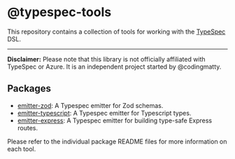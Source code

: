 # @typespec-tools

This repository contains a collection of tools for working with the [TypeSpec](https://typespec.io) DSL.

---

**Disclaimer:** Please note that this library is not officially affiliated with TypeSpec or Azure. It is an independent project started by @codingmatty.

## Packages

- [emitter-zod](./packages/emitter-zod/README.md): A Typespec emitter for Zod schemas.
- [emitter-typescript](./packages/emitter-typescript/README.md): A Typespec emitter for Typescript types.
- [emitter-express](./packages/emitter-express/README.md): A Typespec emitter for building type-safe Express routes.

Please refer to the individual package README files for more information on each tool.
